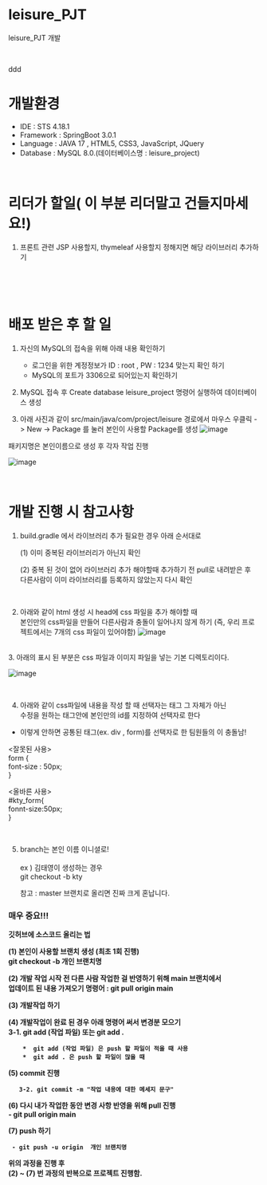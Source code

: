 # leisure_PJT
leisure_PJT 개발 

<br>

ddd

# 개발환경
- IDE  : STS 4.18.1
- Framework : SpringBoot 3.0.1
- Language : JAVA 17 , HTML5, CSS3, JavaScript, JQuery
- Database : MySQL 8.0.(데이터베이스명 : leisure_project)


<br>


# 리더가 할일( 이 부분 리더말고  건들지마세요!)
1. 프론트 관련 JSP 사용할지, thymeleaf 사용할지 정해지면 해당 라이브러리 추가하기



<br>
<br>
<br>



# 배포 받은 후 할 일 


1. 자신의 MySQL의 접속을 위해 아래 내용 확인하기 
   - 로그인을 위한 계정정보가 ID :  root , PW : 1234  맞는지 확인 하기
   - MySQL의 포트가 3306으로 되어있는지 확인하기

3. MySQL 접속 후  Create database leisure_project 명령어 실행하여 
   데이터베이스 생성
   
   
3.  아래  사진과 같이 src/main/java/com/project/leisure 경로에서 
    마우스 우클릭  -> New -> Package 를 눌러 본인이 사용할 Package를 생성 
![image](https://github.com/taeyoung0504/SpringBootStudy/assets/128016593/3e25259c-b2b3-4d14-aee0-571b70a729fc)





패키지명은 본인이름으로 생성 후 각자 작업 진행<br>

![image](https://github.com/taeyoung0504/SpringBootStudy/assets/128016593/ec2a0aee-4c73-43d6-b124-f1e2d416a015)

<br>






# 개발 진행 시 참고사항 
   
 1. build.gradle 에서 라이브러리 추가 필요한 경우 아래 순서대로 <br>
 
     (1) 이미 중복된 라이브러리가 아닌지 확인 <br>
     
     (2) 중복 된 것이 없어  라이브러리 추가 해야할때 추가하기 전  pull로 내려받은 후 <br>
         다른사람이 이미 라이브러리를 등록하지 않았는지 다시 확인  <br>
   
   <br>
   
   
2. 아래와 같이 html 생성 시 head에 css 파일을 추가 해야할 때 <br>
   본인만의 css파일을 만들어 다른사람과 충돌이 일어나지 않게 하기 (즉, 우리 프로젝트에서는 7개의 css 파일이 있어야함) 
 ![image](https://github.com/taeyoung0504/leisure_Project/assets/128016593/37ec0e98-8434-420c-829f-6e9b20454bda)

<br>
3.  아래의 표시 된 부분은 css 파일과 이미지 파일을 넣는 기본 디렉토리이다.

![image](https://github.com/taeyoung0504/SpringBootStudy/assets/128016593/baf9f96b-e68d-47b9-9bb1-647a698083ae)

<br>

4. 아래와 같이 css파일에 내용을 작성 할 때 선택자는 태그 그 자체가 아닌 <br>
   수정을 원하는 태그안에 본인만의 id를 지정하여 선택자로 한다 <br>
 * 이렇게 안하면 공통된 태그(ex. div , form)를 선택자로 한 팀원들의 이 충돌남! <br>

<잘못된 사용> <br>
 form { <br>
       font-size : 50px; <br>
         } <br>

<올바른 사용> <br>
 #kty_form{ <br>
   fonnt-size:50px; <br>
} <br>


<br>



5. branch는  본인 이름 이니셜로! <br>  
   ex )  김태영이 생성하는 경우   <br>
         git checkout -b kty    <br>
   
   참고 : master 브랜치로 올리면 진짜 크게 혼납니다.
   <br>
   
   
   
   
   
 ###  <b> 매우 중요!!! <br>
   
깃허브에 소스코드 올리는 법 
   
   (1) 본인이 사용할 브랜치 생성 (최초 1회 진행) <br>
       git checkout -b 개인 브랜치명
   
   (2) 개발 작업 시작 전 다른 사람 작업한 걸 반영하기 위해 main 브랜치에서 <br>
       업데이트 된 내용 가져오기 
       명령어 :      git pull origin main

   (3) 개발작업 하기 

   (4) 개발작업이 완료 된 경우 아래 명령어 써서 변경분 모으기 <br>
       3-1. git add (작업 파일)   또는  git add .     <br>
  

        *  git add (작업 파일) 은 push 할 파일이 적을 때 사용 
        *  git add . 은 push 할 파일이 많을 때 
   
   
  (5) commit 진행 <br>
   
       3-2. git commit -m "작업 내용에 대한 메세지 문구" 
   
   (6) 다시 내가 작업한 동안 변경 사항 반영을 위해 pull 진행 <br>
      - git pull origin main 
   
   
   (7) push 하기
   
     - git push -u origin  개인 브랜치명 
   
   
   
   
   위의 과정을 진행 후 <br>
   (2) ~ (7) 번 과정의 반복으로 프로젝트 진행함.
   
   
   
   
   
   
   
   
